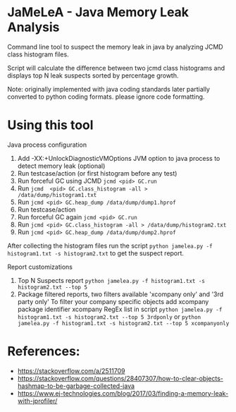 # JaMeLeA - Java Memory Leak Analysis 

Command line tool to suspect the memory leak in java by analyzing JCMD class histogram files.

Script will calculate the difference between two jcmd class histograms and displays top N leak suspects sorted by percentage growth.

Note: originally implemented with java coding standards later partially converted to python coding formats. please ignore code formatting. 
# Using this tool

Java process configuration
1. Add -XX:+UnlockDiagnosticVMOptions JVM option to java process to detect memory leak (optional)
2. Run testcase/action (or first histogram before any test)
3. Run forceful GC using JCMD `jcmd <pid> GC.run` 
4. Run `jcmd  <pid> GC.class_histogram -all > /data/dump/histogram1.txt`
5. Run `jcmd <pid> GC.heap_dump /data/dump/dump1.hprof`
6. Run testcase/action
7. Run forceful GC again `jcmd <pid> GC.run` 
8. Run `jcmd <pid> GC.class_histogram -all > /data/dump/histogram2.txt`
9. Run `jcmd <pid> GC.heap_dump /data/dump/dump2.hprof`

After collecting the histogram files run the script `python jamelea.py -f histogram1.txt -s histogram2.txt` to get the suspect report.

Report customizations
1. Top N Suspects report `python jamelea.py -f histogram1.txt -s histogram2.txt --top 5`
2. Package filtered reports, two filters available 'xcompany only' and '3rd party only' 
    To filter your company specific objects add xcompany package identifier xcompany RegEx list in script
    `python jamelea.py -f histogram1.txt -s histogram2.txt --top 5 3rdponly` or `python jamelea.py -f histogram1.txt -s histogram2.txt --top 5 xcompanyonly`


# References:
- https://stackoverflow.com/a/2511709
- https://stackoverflow.com/questions/28407307/how-to-clear-objects-hashmap-to-be-garbage-collected-java
- https://www.ej-technologies.com/blog/2017/03/finding-a-memory-leak-with-jprofiler/
